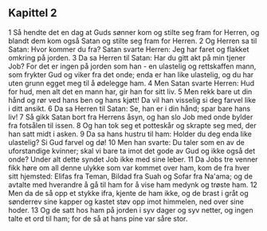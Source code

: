 ## Kapittel 2

1 Så hendte det en dag at Guds sønner kom og stilte seg fram for Herren, og blandt dem kom også Satan og stilte seg fram for Herren.
2 Og Herren sa til Satan: Hvor kommer du fra? Satan svarte Herren: Jeg har faret og flakket omkring på jorden.
3 Da sa Herren til Satan: Har du gitt akt på min tjener Job? For det er ingen på jorden som han - en ulastelig og rettskaffen mann, som frykter Gud og viker fra det onde; enda er han like ulastelig, og du har uten grunn egget meg til å ødelegge ham.
4 Men Satan svarte Herren: Hud for hud, men alt det en mann har, gir han for sitt liv.
5 Men rekk bare ut din hånd og rør ved hans ben og hans kjøtt! Da vil han visselig si deg farvel like i ditt ansikt.
6 Da sa Herren til Satan: Se, han er i din hånd; spar bare hans liv!
7 Så gikk Satan bort fra Herrens åsyn, og han slo Job med onde bylder fra fotsålen til issen.
8 Og han tok seg et potteskår og skrapte seg med, der han satt midt i asken.
9 Da sa hans hustru til ham: Holder du deg enda like ulastelig? Si Gud farvel og dø!
10 Men han svarte: Du taler som en av de uforstandige kvinner; skal vi bare ta imot det gode av Gud og ikke også det onde? Under alt dette syndet Job ikke med sine leber.
11 Da Jobs tre venner fikk høre om all denne ulykke som var kommet over ham, kom de fra hver sitt hjemsted: Elifas fra Teman, Bildad fra Suah og Sofar fra Na'ama; og de avtalte med hverandre å gå til ham for å vise ham medynk og trøste ham.
12 Men da de så opp et stykke ifra, kjente de ham ikke, og de brast i gråt og sønderrev sine kapper og kastet støv opp imot himmelen, ned over sine hoder.
13 Og de satt hos ham på jorden i syv dager og syv netter, og ingen talte et ord til ham; for de så at hans pine var såre stor.

